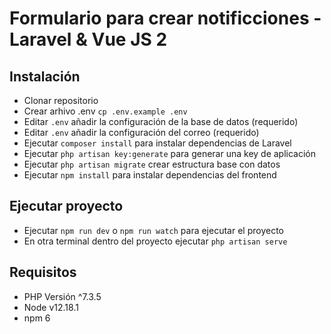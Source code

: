 # Formulario para crear notificciones - Laravel & Vue JS 2

## Instalación

-   Clonar repositorio 
-   Crear arhivo .env `cp .env.example .env`
-   Editar `.env` añadir la configuración de la base de datos (requerido)
-   Editar `.env` añadir la configuración del correo (requerido)
-   Ejecutar `composer install` para instalar dependencias de Laravel
-   Ejecutar `php artisan key:generate` para generar una key de aplicación
-   Ejecutar `php artisan migrate` crear estructura base con datos
-   Ejecutar `npm install` para instalar dependencias del frontend

## Ejecutar proyecto

-   Ejecutar `npm run dev` o  `npm run watch` para ejecutar el proyecto
-   En otra terminal dentro del proyecto ejecutar `php artisan serve`

## Requisitos

- PHP Versión ^7.3.5
- Node v12.18.1
- npm 6
